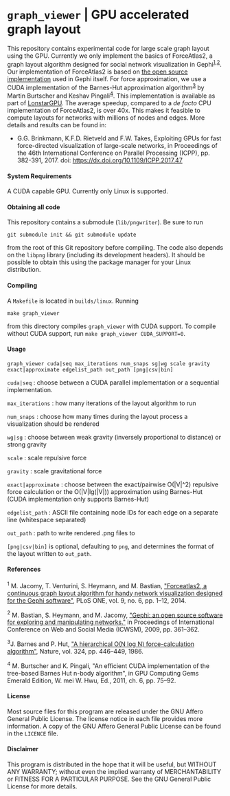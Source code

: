 `graph_viewer` | GPU accelerated graph layout
=============================================

This repository contains experimental code for large scale graph layout using the GPU. Currently we only implement the basics of ForceAtlas2, a graph layout algorithm  designed for social network visualization in Gephi<sup>[1](#jacomy14),[2](#bastian09)</sup>. Our implementation of ForceAtlas2 is based on [the open source implementation](https://github.com/gephi/gephi/tree/6efb108718fa67d1055160f3a18b63edb4ca7be2/modules/LayoutPlugin/src/main/java/org/gephi/layout/plugin/forceAtlas2) used in Gephi itself. For force approximation, we use a CUDA implementation of the Barnes-Hut approximation algorithm<sup>[3](#barnes86)</sup> by Martin Burtscher and Keshav Pingali<sup>[4](#burtscher11)</sup>. This implementation is available as part of [LonstarGPU](http://iss.ices.utexas.edu/?p=projects/galois/lonestargpu). The average speedup, compared to a *de facto* CPU implementation of ForceAtlas2, is over 40x. This makes it feasible to compute layouts for networks with millions of nodes and edges. More details and results can be found in:

* G.G. Brinkmann, K.F.D. Rietveld and F.W. Takes, Exploiting GPUs for fast force-directed visualization of large-scale networks, in Proceedings of the 46th International Conference on Parallel Processing (ICPP), pp. 382-391, 2017. doi: https://dx.doi.org/10.1109/ICPP.2017.47


#### System Requirements

A CUDA capable GPU. Currently only Linux is supported.

#### Obtaining all code
This repository contains a submodule (`lib/pngwriter`). Be sure to run
```
git submodule init && git submodule update
```
from the root of this Git repository before compiling. The code also depends on the `libpng` library (including its development headers). It should be possible to obtain this using the package manager for your Linux distribution.

#### Compiling
A `Makefile` is located in `builds/linux`. Running
```
make graph_viewer
```
from this directory compiles `graph_viewer` with CUDA support.
To compile without CUDA support, run `make graph_viewer CUDA_SUPPORT=0`.

#### Usage
`graph_viewer cuda|seq max_iterations num_snaps sg|wg scale gravity exact|approximate edgelist_path out_path [png|csv|bin]`

`cuda|seq`           : choose between a CUDA parallel implementation or a sequential implementation.

`max_iterations`     : how many iterations of the layout algorithm to run

`num_snaps`          : choose how many times during the layout process a visualization should be rendered

`wg|sg`              : choose between weak gravity (inversely proportional to distance) or
                     strong gravity

`scale`              : scale repulsive force

`gravity`            : scale gravitational force

`exact|approximate`  : choose between the exact/pairwise O(|V|^2) repulsive force calculation or the O(|V|lg(|V|))
                     approximation using Barnes-Hut (CUDA implementation only supports Barnes-Hut)

`edgelist_path`      : ASCII file containing node IDs for each edge on a separate line (whitespace separated)

`out_path`           : path to write rendered .png files to

`[png|csv|bin]` is optional, defaulting to `png`, and determines the format of the layout written to `out_path`.

#### References
<a name="jacomy14"><sup>1</sup></a> M. Jacomy, T. Venturini, S. Heymann, and M. Bastian, ["Forceatlas2, a continuous graph layout algorithm for handy network visualization designed for the Gephi software"](http://journals.plos.org/plosone/article?id=10.1371/journal.pone.0098679), PLoS ONE, vol. 9, no. 6, pp. 1–12, 2014.

<a name="bastian09"><sup>2</sup></a> M. Bastian, S. Heymann, and M. Jacomy, ["Gephi: an open source software for exploring and manipulating networks."](https://aaai.org/ocs/index.php/ICWSM/09/paper/view/154) in Proceedings of International Conference on Web and Social Media (ICWSM), 2009, pp. 361–362.

<a name="barnes86"><sup>3</sup></a>J. Barnes and P. Hut, ["A hierarchical O(N log N) force-calculation algorithm"](https://www.nature.com/nature/journal/v324/n6096/abs/324446a0.html), Nature, vol. 324, pp. 446–449, 1986.

<a name="burtscher11"><sup>4</sup></a> M. Burtscher and K. Pingali, "An efficient CUDA implementation of the tree-based Barnes Hut n-body algorithm", in GPU Computing Gems Emerald Edition, W. mei W. Hwu, Ed., 2011, ch. 6, pp. 75–92.

#### License
Most source files for this program are released under the GNU Affero General Public License. The license notice in each file provides more information. A copy of the GNU Affero General Public License can be found in the `LICENCE` file.

#### Disclaimer
This program is distributed in the hope that it will be useful, but WITHOUT ANY WARRANTY; without even the implied warranty of MERCHANTABILITY or FITNESS FOR A PARTICULAR PURPOSE.  See the GNU General Public License for more details.

